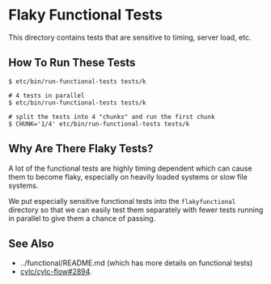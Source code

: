 # Flaky Functional Tests

This directory contains tests that are sensitive to timing, server load, etc.

## How To Run These Tests

```console
$ etc/bin/run-functional-tests tests/k

# 4 tests in parallel
$ etc/bin/run-functional-tests tests/k

# split the tests into 4 "chunks" and run the first chunk
$ CHUNK='1/4' etc/bin/run-functional-tests tests/k
```

## Why Are There Flaky Tests?

A lot of the functional tests are highly timing dependent which can cause
them to become flaky, especially on heavily loaded systems or slow
file systems.

We put especially sensitive functional tests into the `flakyfunctional`
directory so that we can easily test them separately with fewer tests
running in parallel to give them a chance of passing.

## See Also

* ../functional/README.md (which has more details on functional tests)
* [cylc/cylc-flow#2894](https://github.com/cylc/cylc-flow/issues/2894).
